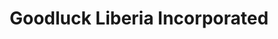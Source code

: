 ---
title: "Goodluck Liberia Incorporated"
url: /monrovia/goodluck-liberia-incorporated/
shop: Lebensmittel
---